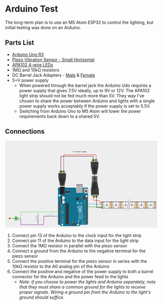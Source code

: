 # Arduino Test

The long-term plan is to use an M5 Atom ESP32 to control the lighting, but initial testing was done on an Arduino.

## Parts List

* [Arduino Uno R3](https://store-usa.arduino.cc/products/arduino-uno-rev3)
* [Piezo Vibration Sensor - Small Horizontal](https://www.sparkfun.com/products/9198)
* [APA102 4-wire LEDs](https://www.sparkfun.com/products/14016)
* 1MΩ and 10kΩ resistors
* DC Barrel Jack Adapters - [Male](https://www.sparkfun.com/products/10287) & [Female](https://www.sparkfun.com/products/10288)
* 5+V power supply
    * When powered through the barrel jack the Arduino Udo requires a power supply that gives 7.5V ideally, up to 9V or 12V. The APA102 light strip should not be fed much more than 5V. They way I've chosen to share the power between Arduino and lights with a single power supply works acceptably if the power supply is set to 5.5V.
    * Switching from Arduino Uno to M5 Atom will lower the power requirements back down to a shared 5V.

## Connections

![schematic diagram](doc/ArduinoSetup.png)

1. Connect pin 13 of the Arduino to the clock input for the light strip
2. Connect pin 11 of the Arduino to the data input for the light strip
3. Connect the 1MΩ resistor in parallel with the piezo sensor
4. Connect a ground from the Arduino to the negative terminal for the piezo sensor
5. Connect the positive terminal for the piezo sensor in series with the 10kΩ resistor to the A0 analog pin of the Arduino
6. Connect the positive and negative of the power supply to both a barrel connector for the Arduino and the power feed to the lights
   * _Note: if you choose to power the lights and Arduino separately, note that they must share a common ground for the lights to receive proper signals. Wiring a ground pin from the Arduino to the light's ground should suffice._